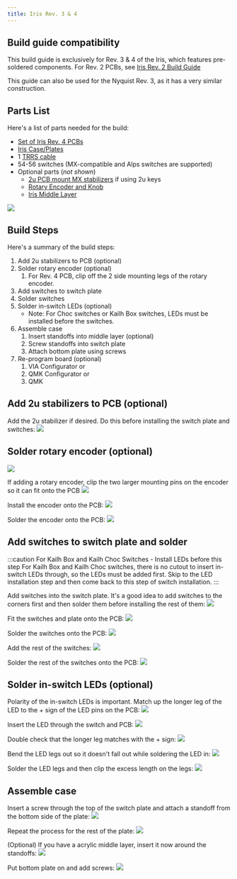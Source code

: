 ```yaml
---
title: Iris Rev. 3 & 4
---
```


## Build guide compatibility

This build guide is exclusively for Rev. 3 & 4 of the Iris, which features pre-soldered components. For Rev. 2 PCBs, see [Iris Rev. 2 Build Guide](iris-rev2-build-guide.md)

This guide can also be used for the Nyquist Rev. 3, as it has a very similar construction.

## Parts List

Here's a list of parts needed for the build:

* [Set of Iris Rev. 4 PCBs](https://keeb.io/products/iris-keyboard-split-ergonomic-keyboard)
* [Iris Case/Plates](https://keeb.io/products/iris-keyboard-case-plates)
* 1 [TRRS cable](https://keeb.io/products/trrs-cable)
* 54-56 switches (MX-compatible and Alps switches are supported)
* Optional parts \(*not shown*\)
    * [2u PCB mount MX stabilizers](https://keeb.io/products/cherry-mx-stabilizer) if using 2u keys
    * [Rotary Encoder and Knob](https://keeb.io/products/rotary-encoder-ec11)
    * [Iris Middle Layer](https://keeb.io/products/iris-keyboard-case-plates)

![](https://s3.amazonaws.com/docs.keeb.io/assets/images/iris-rev4/IMG_3637.JPG)

## Build Steps

Here's a summary of the build steps:

1. Add 2u stabilizers to PCB \(optional\)
2. Solder rotary encoder \(optional\)
    1. For Rev. 4 PCB, clip off the 2 side mounting legs of the rotary encoder.
3. Add switches to switch plate
4. Solder switches
5. Solder in-switch LEDs \(optional\)
    * Note: For Choc switches or Kailh Box switches, LEDs must be installed before the switches.
6. Assemble case
    1. Insert standoffs into middle layer \(optional\)
    2. Screw standoffs into switch plate
    3. Attach bottom plate using screws
7. Re-program board \(optional)
    1. VIA Configurator or
    2. QMK Configurator or
    3. QMK

## Add 2u stabilizers to PCB \(optional\)

Add the 2u stabilizer if desired. Do this before installing the switch plate and switches: ![](https://s3.amazonaws.com/docs.keeb.io/assets/images/iris-rev4/IMG_3638.JPG)

## Solder rotary encoder \(optional\)

![](https://s3.amazonaws.com/docs.keeb.io/assets/images/iris-rev4/IMG_3639.JPG)

If adding a rotary encoder, clip the two larger mounting pins on the encoder so it can fit onto the PCB ![](https://s3.amazonaws.com/docs.keeb.io/assets/images/iris-rev4/IMG_3640.JPG)

Install the encoder onto the PCB: ![](https://s3.amazonaws.com/docs.keeb.io/assets/images/iris-rev4/IMG_3641.JPG)

Solder the encoder onto the PCB: ![](https://s3.amazonaws.com/docs.keeb.io/assets/images/iris-rev4/IMG_3642.JPG)

## Add switches to switch plate and solder

:::caution For Kailh Box and Kailh Choc Switches - Install LEDs before this step
For Kailh Box and Kailh Choc switches, there is no cutout to insert in-switch LEDs through, so the LEDs must be added first. Skip to the LED installation step and then come back to this step of switch installation.
:::

Add switches into the switch plate. It's a good idea to add switches to the corners first and then solder them before installing the rest of them: ![](https://s3.amazonaws.com/docs.keeb.io/assets/images/iris-rev4/IMG_3643.JPG)

Fit the switches and plate onto the PCB: ![](https://s3.amazonaws.com/docs.keeb.io/assets/images/iris-rev4/IMG_3644.JPG)

Solder the switches onto the PCB: ![](https://s3.amazonaws.com/docs.keeb.io/assets/images/iris-rev4/IMG_3645.JPG)

Add the rest of the switches: ![](https://s3.amazonaws.com/docs.keeb.io/assets/images/iris-rev4/IMG_3646.JPG)

Solder the rest of the switches onto the PCB: ![](https://s3.amazonaws.com/docs.keeb.io/assets/images/iris-rev4/IMG_3647.JPG)

## Solder in-switch LEDs \(optional\)

Polarity of the in-switch LEDs is important. Match up the longer leg of the LED to the + sign of the LED pins on the PCB: ![](https://s3.amazonaws.com/docs.keeb.io/assets/images/iris-rev4/IMG_3648.JPG)

Insert the LED through the switch and PCB: ![](https://s3.amazonaws.com/docs.keeb.io/assets/images/iris-rev4/IMG_3649.JPG)

Double check that the longer leg matches with the + sign: ![](https://s3.amazonaws.com/docs.keeb.io/assets/images/iris-rev4/IMG_3650.JPG)

Bend the LED legs out so it doesn't fall out while soldering the LED in: ![](https://s3.amazonaws.com/docs.keeb.io/assets/images/iris-rev4/IMG_3651.JPG)

Solder the LED legs and then clip the excess length on the legs: ![](https://s3.amazonaws.com/docs.keeb.io/assets/images/iris-rev4/IMG_3652.JPG)

## Assemble case

Insert a screw through the top of the switch plate and attach a standoff from the bottom side of the plate: ![](https://s3.amazonaws.com/docs.keeb.io/assets/images/iris-rev4/IMG_3653.JPG)

Repeat the process for the rest of the plate: ![](https://s3.amazonaws.com/docs.keeb.io/assets/images/iris-rev4/IMG_3654.JPG)

(Optional) If you have a acrylic middle layer, insert it now around the standoffs: ![](https://s3.amazonaws.com/docs.keeb.io/assets/images/iris-rev4/IMG_3655.JPG)

Put bottom plate on and add screws: ![](https://s3.amazonaws.com/docs.keeb.io/assets/images/iris-rev4/IMG_3656.JPG)